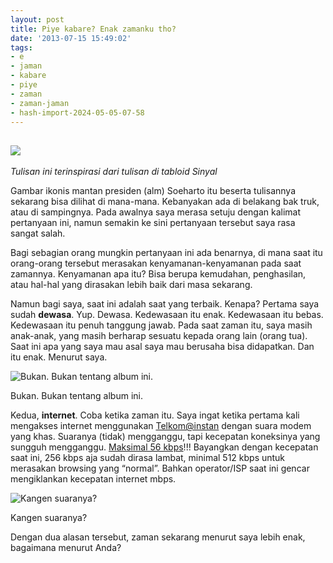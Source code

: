 ```yaml
---
layout: post
title: Piye kabare? Enak zamanku tho?
date: '2013-07-15 15:49:02'
tags:
- e
- jaman
- kabare
- piye
- zaman
- zaman-jaman
- hash-import-2024-05-05-07-58
---
```


## ![](https://i1.wp.com/dl.dropboxusercontent.com/u/15623890/Blog/Piye%20Kabare/shrt.jpg?resize=320%2C217&ssl=1)

_Tulisan ini terinspirasi dari tulisan di tabloid Sinyal_

Gambar ikonis mantan presiden (alm) Soeharto itu beserta tulisannya sekarang bisa dilihat di mana-mana. Kebanyakan ada di belakang bak truk, atau di sampingnya. Pada awalnya saya merasa setuju dengan kalimat pertanyaan ini, namun semakin ke sini pertanyaan tersebut saya rasa sangat salah.

Bagi sebagian orang mungkin pertanyaan ini ada benarnya, di mana saat itu orang-orang tersebut merasakan kenyamanan-kenyamanan pada saat zamannya. Kenyamanan apa itu? Bisa berupa kemudahan, penghasilan, atau hal-hal yang dirasakan lebih baik dari masa sekarang.

Namun bagi saya, saat ini adalah saat yang terbaik. Kenapa? Pertama saya sudah **dewasa**. Yup. Dewasa. Kedewasaan itu enak. Kedewasaan itu bebas. Kedewasaan itu penuh tanggung jawab. Pada saat zaman itu, saya masih anak-anak, yang masih berharap sesuatu kepada orang lain (orang tua). Saat ini apa yang saya mau asal saya mau berusaha bisa didapatkan. Dan itu enak. Menurut saya.

 ![Bukan. Bukan tentang album ini.](https://dl.dropboxusercontent.com/u/15623890/Blog/Piye%20Kabare/clp%2017026_Ernie%20Djohan%20''Aku%20Sudah%20Dewasa''.JPG)

Bukan. Bukan tentang album ini.

Kedua, **internet**. Coba ketika zaman itu. Saya ingat ketika pertama kali mengakses internet menggunakan [Telkom@instan](http://www.telkom.co.id/produk-layanan/personal/internet/telkomnet-instan-0809-8-9999.html) dengan suara modem yang khas. Suaranya (tidak) mengganggu, tapi kecepatan koneksinya yang sungguh mengganggu. [Maksimal 56 kbps](http://en.wikipedia.org/wiki/Dial-up_Internet_access)!!! Bayangkan dengan kecepatan saat ini, 256 kbps aja sudah dirasa lambat, minimal 512 kbps untuk merasakan browsing yang “normal”. Bahkan operator/ISP saat ini gencar mengiklankan kecepatan internet mbps.

 ![Kangen suaranya?](https://i0.wp.com/dl.dropboxusercontent.com/u/15623890/Blog/Piye%20Kabare/dial%20up%20modem.jpg?resize=375%2C281&ssl=1)

Kangen suaranya?

Dengan dua alasan tersebut, zaman sekarang menurut saya lebih enak, bagaimana menurut Anda?

<!--kg-card-end: html-->